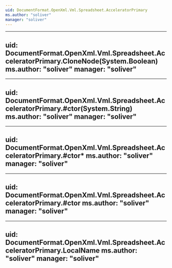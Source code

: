 ```yaml
---
uid: DocumentFormat.OpenXml.Vml.Spreadsheet.AcceleratorPrimary
ms.author: "soliver"
manager: "soliver"
---
```


---
uid: DocumentFormat.OpenXml.Vml.Spreadsheet.AcceleratorPrimary.CloneNode(System.Boolean)
ms.author: "soliver"
manager: "soliver"
---

---
uid: DocumentFormat.OpenXml.Vml.Spreadsheet.AcceleratorPrimary.#ctor(System.String)
ms.author: "soliver"
manager: "soliver"
---

---
uid: DocumentFormat.OpenXml.Vml.Spreadsheet.AcceleratorPrimary.#ctor*
ms.author: "soliver"
manager: "soliver"
---

---
uid: DocumentFormat.OpenXml.Vml.Spreadsheet.AcceleratorPrimary.#ctor
ms.author: "soliver"
manager: "soliver"
---

---
uid: DocumentFormat.OpenXml.Vml.Spreadsheet.AcceleratorPrimary.LocalName
ms.author: "soliver"
manager: "soliver"
---
